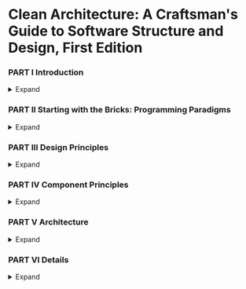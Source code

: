 # Clean Architecture: A Craftsman's Guide to Software Structure and Design, First Edition

### PART I Introduction

<details>
<summary>Expand</summary>

#### Chapter 1 What Is Design and Architecture?

<details>
<summary>Expand</summary>

The Goal?
Case Study
Conclusion

</details>

#### Chapter 2 A Tale of Two Values

<details>
<summary>Expand</summary>

Behavior
Architecture
The Greater Value
Eisenhower’s Matrix
Fight for the Architecture

</details>

</details>

### PART II Starting with the Bricks: Programming Paradigms

<details>
<summary>Expand</summary>

#### Chapter 3 Paradigm Overview

<details>
<summary>Expand</summary>

        Structured Programming
        Object-Oriented Programming
        Functional Programming
        Food for Thought
        Conclusion

</details>

#### Chapter 4 Structured Programming

<details>
<summary>Expand</summary>
        Proof
        A Harmful Proclamation
        Functional Decomposition
        No Formal Proofs
        Science to the Rescue
        Tests
        Conclusion

</details>

#### Chapter 5 Object-Oriented Programming

<details>
<summary>Expand</summary>

        Encapsulation?
        Inheritance?
        Polymorphism?
        Conclusion

</details>

#### Chapter 6 Functional Programming

<details>
<summary>Expand</summary>

        Squares of Integers
        Immutability and Architecture
        Segregation of Mutability
        Event Sourcing
        Conclusion

</details>


</details>

### PART III Design Principles

<details>
<summary>Expand</summary>


#### Chapter 7 SRP: The Single Responsibility Principle

<details>
<summary>Expand</summary>

        Symptom 1: Accidental Duplication
        Symptom 2: Merges
        Solutions
        Conclusion

</details>

#### Chapter 8 OCP: The Open-Closed Principle

<details>
<summary>Expand</summary>

        A Thought Experiment
        Directional Control
        Information Hiding
        Conclusion

</details>

#### Chapter 9 LSP: The Liskov Substitution Principle

<details>
<summary>Expand</summary>

        Guiding the Use of Inheritance
        The Square/Rectangle Problem
        LSP and Architecture
        Example LSP Violation
        Conclusion

</details>

#### Chapter 10 ISP: The Interface Segregation Principle

<details>
<summary>Expand</summary>

        ISP and Language
        ISP and Architecture
        Conclusion

</details>

#### Chapter 11 DIP: The Dependency Inversion Principle

<details>
<summary>Expand</summary>

        Stable Abstractions
        Factories
        Concrete Components
        Conclusion

</details>

</details>

### PART IV Component Principles

<details>
<summary>Expand</summary>


#### Chapter 12 Components

<details>
<summary>Expand</summary>
        A Brief History of Components
        Relocatability
        Linkers
        Conclusion


</details>

#### Chapter 13 Component Cohesion

<details>
<summary>Expand</summary>
        The Reuse/Release Equivalence Principle
        The Common Closure Principle
        The Common Reuse Principle
        The Tension Diagram for Component Cohesion
        Conclusion

</details>

#### Chapter 14 Component Coupling

<details>
<summary>Expand</summary>
        The Acyclic Dependencies Principle
        Top-Down Design
        The Stable Dependencies Principle
        The Stable Abstractions Principle
        Conclusion

</details>

</details>

### PART V Architecture

<details>
<summary>Expand</summary>

#### Chapter 15 What Is Architecture?

<details>
<summary>Expand</summary>

        Development
        Deployment
        Operation
        Maintenance
        Keeping Options Open
        Device Independence
        Junk Mail
        Physical Addressing
        Conclusion

</details>

#### Chapter 16 Independence

<details>
<summary>Expand</summary>


        Use Cases
        Operation
        Development
        Deployment
        Leaving Options Open
        Decoupling Layers
        Decoupling Use Cases
        Decoupling Mode
        Independent Develop-ability
        Independent Deployability
        Duplication
        Decoupling Modes (Again)
        Conclusion

</details>

#### Chapter 17 Boundaries: Drawing Lines

<details>
<summary>Expand</summary>

        A Couple of Sad Stories
        FitNesse
        Which Lines Do You Draw, and When Do You Draw Them?
        What About Input and Output?
        Plugin Architecture
        The Plugin Argument
        Conclusion

</details>

#### Chapter 18 Boundary Anatomy

<details>
<summary>Expand</summary>

        Boundary Crossing
        The Dreaded Monolith
        Deployment Components
        Threads
        Local Processes
        Services
        Conclusion

</details>

#### Chapter 19 Policy and Level

<details>
<summary>Expand</summary>

        Level
        Conclusion

</details>

#### Chapter 20 Business Rules

<details>
<summary>Expand</summary>

        Entities
        Use Cases
        Request and Response Models
        Conclusion

</details>

#### Chapter 21 Screaming Architecture

<details>
<summary>Expand</summary>

        The Theme of an Architecture
        The Purpose of an Architecture
        But What About the Web?
        Frameworks Are Tools, Not Ways of Life
        Testable Architectures
        Conclusion

</details>

#### Chapter 22 The Clean Architecture

<details>
<summary>Expand</summary>

        The Dependency Rule
        A Typical Scenario
        Conclusion

</details>

#### Chapter 23 Presenters and Humble Objects

<details>
<summary>Expand</summary>

        The Humble Object Pattern
        Presenters and Views
        Testing and Architecture
        Database Gateways
        Data Mappers
        Service Listeners
        Conclusion

</details>

#### Chapter 24 Partial Boundaries

<details>
<summary>Expand</summary>

        Skip the Last Step
        One-Dimensional Boundaries
        Facades
        Conclusion

</details>

#### Chapter 25 Layers and Boundaries

<details>
<summary>Expand</summary>

        Hunt the Wumpus
        Clean Architecture?
        Crossing the Streams
        Splitting the Streams
        Conclusion

</details>

#### Chapter 26 The Main Component

<details>
<summary>Expand</summary>

        The Ultimate Detail
        Conclusion

</details>

#### Chapter 27 Services: Great and Small

<details>
<summary>Expand</summary>

        Service Architecture?
        Service Benefits?
        The Kitty Problem
        Objects to the Rescue
        Component-Based Services
        Cross-Cutting Concerns
        Conclusion

</details>

#### Chapter 28 The Test Boundary

<details>
<summary>Expand</summary>

        Tests as System Components
        Design for Testability
        The Testing API
        Conclusion

</details>

#### Chapter 29 Clean Embedded Architecture

<details>
<summary>Expand</summary>

        App-titude Test
        The Target-Hardware Bottleneck
        Conclusion


</details>

</details>

### PART VI Details

<details>
<summary>Expand</summary>

#### Chapter 30 The Database Is a Detail

<details>
<summary>Expand</summary>

        Relational Databases
        Why Are Database Systems So Prevalent?
        What If There Were No Disk?
        Details
        But What about Performance?
        Anecdote
        Conclusion

</details>

#### Chapter 31 The Web Is a Detail

<details>
<summary>Expand</summary>

        The Endless Pendulum
        The Upshot
        Conclusion

</details>

#### Chapter 32 Frameworks Are Details

<details>
<summary>Expand</summary>

        Framework Authors
        Asymmetric Marriage
        The Risks
        The Solution
        I Now Pronounce You …
        Conclusion

</details>

#### Chapter 33 Case Study: Video Sales

<details>
<summary>Expand</summary>

        The Product
        Use Case Analysis
        Component Architecture
        Dependency Management
        Conclusion

</details>

#### Chapter 34 The Missing Chapter

<details>
<summary>Expand</summary>

        Package by Layer
        Package by Feature
        Ports and Adapters
        Package by Component
        The Devil Is in the Implementation Details
        Organization versus Encapsulation
        Other Decoupling Modes
        Conclusion: The Missing Advice

</details>

</details>
